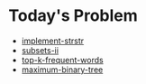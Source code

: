 # Today's Problem

- [implement-strstr](https://www.lintcode.com/problem/implement-strstr)
- [subsets-ii](https://leetcode.com/problems/subsets-ii)
- [top-k-frequent-words](https://leetcode.com/problems/top-k-frequent-words/)
- [maximum-binary-tree](https://leetcode.com/problems/maximum-binary-tree/)

